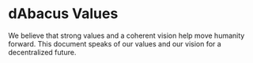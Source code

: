 # dAbacus Values

We believe that strong values and a coherent vision help move humanity forward. This document speaks of our values and our vision for a decentralized future.
